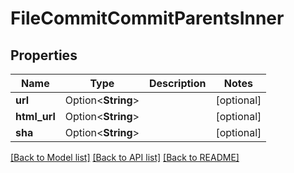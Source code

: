 # FileCommitCommitParentsInner

## Properties

Name | Type | Description | Notes
------------ | ------------- | ------------- | -------------
**url** | Option<**String**> |  | [optional]
**html_url** | Option<**String**> |  | [optional]
**sha** | Option<**String**> |  | [optional]

[[Back to Model list]](../README.md#documentation-for-models) [[Back to API list]](../README.md#documentation-for-api-endpoints) [[Back to README]](../README.md)


